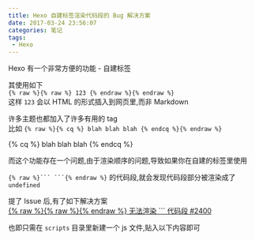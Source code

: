 ```yaml
---
title: Hexo 自建标签渲染代码段的 Bug 解决方案
date: 2017-03-24 23:56:07
categories: 笔记
tags:
 - Hexo
---
```

Hexo 有一个非常方便的功能 - 自建标签  

其使用如下   
`{% raw %}{% raw %} 123 {% endraw %}{% endraw %}`  
这样 `123` 会以 HTML 的形式插入到网页里,而非 Markdown  

许多主题也都加入了许多有用的 tag   
比如 `{% raw %}{% cq %} blah blah blah {% endcq %}{% endraw %}`  

{% cq %} blah blah blah {% endcq %}  

而这个功能存在一个问题,由于渲染顺序的问题,导致如果你在自建的标签里使用

`{% raw %}``` ```{% endraw %}` 的代码段,就会发现代码段部分被渲染成了 `undefined`  

提了 Issue 后,有了如下解决方案  
[{% raw %}{% raw %}{% endraw %} 无法渲染 ``` 代码段 #2400](https://github.com/hexojs/hexo/issues/2400)


也即只需在 `scripts` 目录里新建一个 js 文件,贴入以下内容即可  

